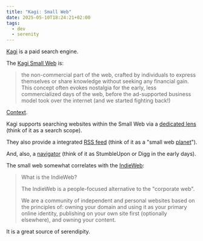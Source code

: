 ```yaml
---
title: "Kagi: Small Web"
date: 2025-05-10T18:24:21+02:00
tags:
  - dev
  - serenity
---
```


[Kagi](https://help.kagi.com/kagi/company/) is a paid search engine.

The [Kagi Small Web](https://blog.kagi.com/small-web) is:

> the non-commercial part of the web, crafted by individuals to express
> themselves or share knowledge without seeking any financial gain. This concept
> often evokes nostalgia for the early, less commercialized days of the web,
> before the ad-supported business model took over the internet (and we started
> fighting back!)

[Context](https://benhoyt.com/writings/the-small-web-is-beautiful/).

Kagi supports searching websites within the Small Web via a [dedicated
lens](https://help.kagi.com/kagi/features/lenses.html) (think of it as a search
scope).

They also provide a integrated [RSS
feed](https://kagi.com/api/v1/smallweb/feed/) (think of it as a "small web
[planet](https://en.wikipedia.org/wiki/Planet_(software))").

And, also, a [navigator](https://kagi.com/smallweb) (think of it as StumbleUpon
or Digg in the early days).

The small web somewhat correlates with the [IndieWeb](https://indieweb.org/):

> What is the IndieWeb?
>
> The IndieWeb is a people-focused alternative to the "corporate web".
>
> We are a community of independent and personal websites based on the
> principles of: owning your domain and using it as your primary online
> identity, publishing on your own site first (optionally elsewhere), and owning
> your content.

It is a great source of serendipity.
